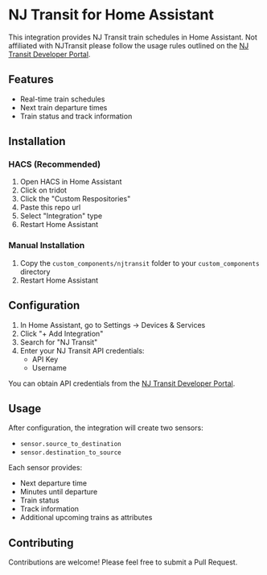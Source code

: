 # NJ Transit for Home Assistant

This integration provides NJ Transit train schedules in Home Assistant. Not affiliated with NJTransit please follow the usage rules outlined on the [NJ Transit Developer Portal](https://developer.njtransit.com/registration/docs). 

## Features

- Real-time train schedules
- Next train departure times
- Train status and track information

## Installation

### HACS (Recommended)
1. Open HACS in Home Assistant
2. Click on tridot
3. Click the "Custom Respositories"
4. Paste this repo url
5. Select "Integration" type
6. Restart Home Assistant

### Manual Installation
1. Copy the `custom_components/njtransit` folder to your `custom_components` directory
2. Restart Home Assistant

## Configuration

1. In Home Assistant, go to Settings → Devices & Services
2. Click "+ Add Integration"
3. Search for "NJ Transit"
4. Enter your NJ Transit API credentials:
   - API Key
   - Username

You can obtain API credentials from the [NJ Transit Developer Portal](https://developer.njtransit.com/registration/docs).

## Usage

After configuration, the integration will create two sensors:
- `sensor.source_to_destination`
- `sensor.destination_to_source`

Each sensor provides:
- Next departure time
- Minutes until departure
- Train status
- Track information
- Additional upcoming trains as attributes

## Contributing

Contributions are welcome! Please feel free to submit a Pull Request.